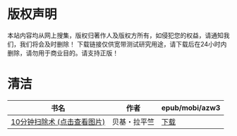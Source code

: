 # 版权声明

本站内容均从网上搜集，版权归著作人及版权方所有，如侵犯您的权益，请通知我们，我们将会及时删除！ 下载链接仅供宽带测试研究用途，请下载后在24小时内删除，请勿用于商业目的。请支持正版！

# 清洁

| 书名 | 作者 | epub/mobi/azw3 |
| --- | --- | --- |
| [10分钟扫除术 (点击查看图片)](https://www.dushupai.com/attachment/2024/06/07/946fc6802d6d1596.jpg) | 贝基・拉平竺 | [下载](https://url89.ctfile.com/f/31084289-1357036390-b0f5e3?p=8866) |

